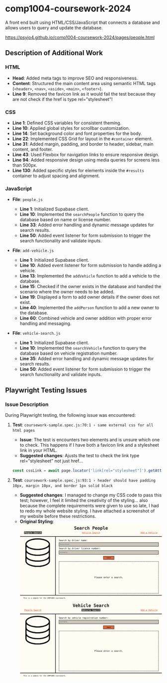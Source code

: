 # comp1004-coursework-2024
A front end built using HTML/CSS/JavaScript that connects a database and allows users to query and update the database.

<https://psyjo4.github.io/comp1004-coursework-2024/pages/people.html>

## Description of Additional Work

### HTML
- **Head**: Added meta tags to improve SEO and responsiveness.
- **Content**: Structured the main content area using semantic HTML tags (`<header>`, `<nav>`, `<aside>`, `<main>`, `<footer>`).
- **Line 9**: Removed the favicon link as it would fail the test because they are not check if the href is type rel="stylesheet"!

### CSS
- **Line 1**: Defined CSS variables for consistent theming.
- **Line 10**: Applied global styles for scrollbar customization.
- **Line 14**: Set background color and font properties for the body.
- **Line 22**: Implemented CSS Grid for layout in the `#container` element.
- **Line 31**: Added margin, padding, and border to header, sidebar, main content, and footer.
- **Line 43**: Used Flexbox for navigation links to ensure responsive design.
- **Line 94**: Added responsive design using media queries for screens less than 500px.
- **Line 130**: Added specific styles for elements inside the `#results` container to adjust spacing and alignment.

### JavaScript
- **File**: `people.js`
  - **Line 1**: Initialized Supabase client.
  - **Line 10**: Implemented the `searchPeople` function to query the database based on name or license number.
  - **Line 33**: Added error handling and dynamic message updates for search results.
  - **Line 50**: Added event listener for form submission to trigger the search functionality and validate inputs.

- **File**: `add-vehicle.js`
  - **Line 1**: Initialized Supabase client.
  - **Line 10**: Added event listener for form submission to handle adding a vehicle.
  - **Line 13**: Implemented the `addVehicle` function to add a vehicle to the database.
  - **Line 15**: Checked if the owner exists in the database and handled the scenario where the owner needs to be added.
  - **Line 19**: Displayed a form to add owner details if the owner does not exist.
  - **Line 40**: Implemented the `addPerson` function to add a new owner to the database.
  - **Line 60**: Combined vehicle and owner addition with proper error handling and messaging.

- **File**: `vehicle-search.js`
  - **Line 1**: Initialized Supabase client.
  - **Line 10**: Implemented the `searchVehicle` function to query the database based on vehicle registration number.
  - **Line 35**: Added error handling and dynamic message updates for search results.
  - **Line 50**: Added event listener for form submission to trigger the search functionality and validate inputs.

## Playwright Testing Issues
### Issue Description
During Playwright testing, the following issue was encountered:

1. **Test**: `coursework-sample.spec.js:70:1 › same external css for all html pages`
   - **Issue**: The test is encounters two <link> elements and is unsure which one to check. This happens if I have both a favicon link and a stylesheet link in your HTML.
   - **Suggested changes**: Ajusts the test to check the link type rel="stylesheet" not just href...
    ```javascript
    const cssLink = await page.locator('link[rel="stylesheet"]').getAttribute('href');
    ```

2. **Test**: `coursework-sample.spec.js:93:1 › header should have padding 10px, margin 10px, and border 1px solid black`
    - **Suggested changes**: I managed to change my CSS code to pass this test; however, I feel it limited the creativity of the styling... also because the complete requirements were given to use so late, I had to redo my whole website styling. I have attached a screenshot of my website before these restrictions.
    - **Original Styling**:
    ![Screenshot-1](/images/Screenshot%202024-05-17%20at%2012.50.12.png)
    ![Screenshot-2](/images/Screenshot%202024-05-17%20at%2012.50.19.png)
